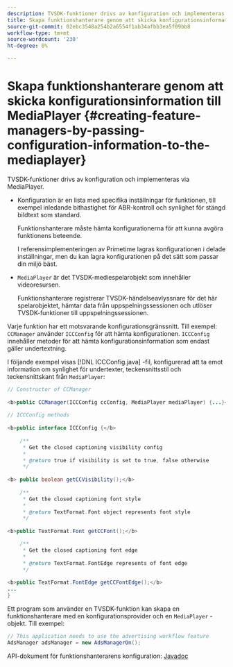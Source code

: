 ```yaml
---
description: TVSDK-funktioner drivs av konfiguration och implementeras via MediaPlayer.
title: Skapa funktionshanterare genom att skicka konfigurationsinformation till MediaPlayer
source-git-commit: 02ebc3548a254b2a6554f1ab34afbb3ea5f09bb8
workflow-type: tm+mt
source-wordcount: '230'
ht-degree: 0%

---
```


# Skapa funktionshanterare genom att skicka konfigurationsinformation till MediaPlayer {#creating-feature-managers-by-passing-configuration-information-to-the-mediaplayer}

TVSDK-funktioner drivs av konfiguration och implementeras via MediaPlayer.

* Konfiguration är en lista med specifika inställningar för funktionen, till exempel inledande bithastighet för ABR-kontroll och synlighet för stängd bildtext som standard.

  Funktionshanterare måste hämta konfigurationerna för att kunna avgöra funktionens beteende.

  I referensimplementeringen av Primetime lagras konfigurationen i delade inställningar, men du kan lagra konfigurationen på det sätt som passar din miljö bäst.

* `MediaPlayer` är det TVSDK-mediespelarobjekt som innehåller videoresursen.

  Funktionshanterare registrerar TVSDK-händelseavlyssnare för det här spelarobjektet, hämtar data från uppspelningssessionen och utlöser TVSDK-funktioner till uppspelningssessionen.

Varje funktion har ett motsvarande konfigurationsgränssnitt. Till exempel: `CCManager` använder `ICCConfig` för att hämta konfigurationen. `ICCConfig` innehåller metoder för att hämta konfigurationsinformation som endast gäller undertextning.

I följande exempel visas [!DNL ICCConfig.java] -fil, konfigurerad att ta emot information om synlighet för undertexter, teckensnittsstil och teckensnittskant från `MediaPlayer`:

```java
// Constructor of CCManager 
 
<b>public CCManager(ICCConfig ccConfig, MediaPlayer mediaPlayer) {...}</b> 
  
// ICCConfig methods 
 
<b>public interface ICCConfig {</b> 
  
    /** 
     * Get the closed captioning visibility config 
     * 
     * @return true if visibility is set to true, false otherwise 
     */ 
    
<b> public boolean getCCVisibility();</b> 
  
    /** 
     * Get the closed captioning font style 
     * 
     * @return TextFormat.Font object represents font style 
     */ 
     
<b>public TextFormat.Font getCCFont();</b>

    /** 
     * Get the closed captioning font edge 
     * 
     * @return TextFormat.FontEdge represents of font edge 
     */ 
     
<b>public TextFormat.FontEdge getCCFontEdge();</b> 
... 
}
```

Ett program som använder en TVSDK-funktion kan skapa en funktionshanterare med en konfigurationsprovider och en `MediaPlayer` -objekt. Till exempel:

```java
// This application needs to use the advertising workflow feature 
AdsManager adsManager = new AdsManagerOn();
```

API-dokument för funktionshanterarens konfiguration: [Javadoc](https://help.adobe.com/en_US/primetime/api/reference_implementation/android/javadoc/com/adobe/primetime/reference/config/package-summary.html)
